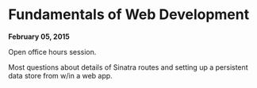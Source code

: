# Fundamentals of Web Development

**February 05, 2015**

Open office hours session.

Most questions about details of Sinatra routes and setting up a persistent data store from w/in a web app.
